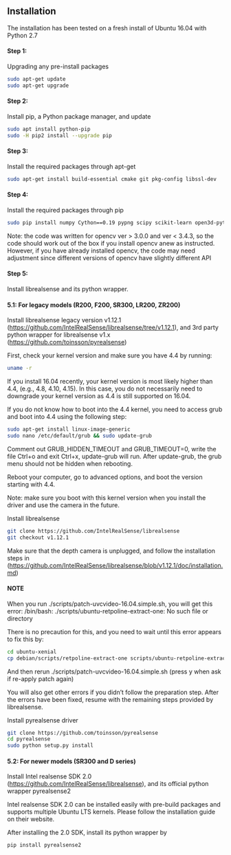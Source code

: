 ## Installation

The installation has been tested on a fresh install of Ubuntu 16.04 with Python 2.7

#### Step 1:

Upgrading any pre-install packages

```bash
sudo apt-get update
sudo apt-get upgrade
```
#### Step 2:

Install pip, a Python package manager, and update

```bash
sudo apt install python-pip
sudo -H pip2 install --upgrade pip
```
#### Step 3:

Install the required packages through apt-get

```bash
sudo apt-get install build-essential cmake git pkg-config libssl-dev
```

#### Step 4:

Install the required packages through pip

```bash
sudo pip install numpy Cython==0.19 pypng scipy scikit-learn open3d-python scikit-image open3d-python tqdm pykdtree opencv-python==3.3.0.10 opencv-contrib-python==3.3.0.10  trimesh==2.3.12
```
Note: the code was written for opencv ver > 3.0.0 and ver < 3.4.3, so the code should work out of the box if you install opencv anew as instructed. However, if you have already installed opencv, the code
may need adjustment since different versions of opencv have slightly different API

#### Step 5:

Install librealsense and its python wrapper.

#### 5.1: For legacy models (R200, F200, SR300, LR200, ZR200)

Install librealsense legacy version v1.12.1 (https://github.com/IntelRealSense/librealsense/tree/v1.12.1),
and 3rd party python wrapper for librealsense v1.x (https://github.com/toinsson/pyrealsense)

First, check your kernel version and make sure you have 4.4 by running:

```bash
uname -r
```

If you install 16.04 recently, your kernel version is most likely higher than 4.4, (e.g., 4.8, 4.10, 4.15). In this case, you do not necessarily need to downgrade your kernel version as 4.4 is still supported on 16.04.

If you do not know how to boot into the 4.4 kernel, you need to access grub and boot into 4.4 using the following step:

```bash
sudo apt-get install linux-image-generic
sudo nano /etc/default/grub && sudo update-grub
```

Comment out GRUB_HIDDEN_TIMEOUT and GRUB_TIMEOUT=0, write the file Ctrl+o and exit Ctrl+x, update-grub will run. After update-grub, the grub menu should not be hidden when rebooting.

Reboot your computer, go to advanced options, and boot the version starting with 4.4.

Note: make sure you boot with this kernel version when you install the driver and use the camera in the future.

Install librealsense

```bash
git clone https://github.com/IntelRealSense/librealsense
git checkout v1.12.1
```

Make sure that the depth camera is unplugged, and follow the installation steps in
(https://github.com/IntelRealSense/librealsense/blob/v1.12.1/doc/installation.md)

#### NOTE

When you run ./scripts/patch-uvcvideo-16.04.simple.sh, you will get this error: /bin/bash: ./scripts/ubuntu-retpoline-extract-one: No such file or directory

There is no precaution for this, and you need to wait until this error appears to fix this by:

```bash
cd ubuntu-xenial
cp debian/scripts/retpoline-extract-one scripts/ubuntu-retpoline-extract-one
```

And then rerun ./scripts/patch-uvcvideo-16.04.simple.sh (press y when ask if re-apply patch again)

You will also get other errors if you didn’t follow the preparation step. After the errors have been fixed, resume with the remaining steps provided by librealsense.

Install pyrealsense driver

```bash
git clone https://github.com/toinsson/pyrealsense
cd pyrealsense
sudo python setup.py install
```
#### 5.2: For newer models (SR300 and D series)

Install Intel realsense SDK 2.0 (https://github.com/IntelRealSense/librealsense),
and its official python wrapper pyrealsense2

Intel realsense SDK 2.0 can be installed easily with pre-build packages and supports multiple Ubuntu LTS kernels. Please follow the installation guide on their website.

After installing the 2.0 SDK, install its python wrapper by 

```bash
pip install pyrealsense2
```
